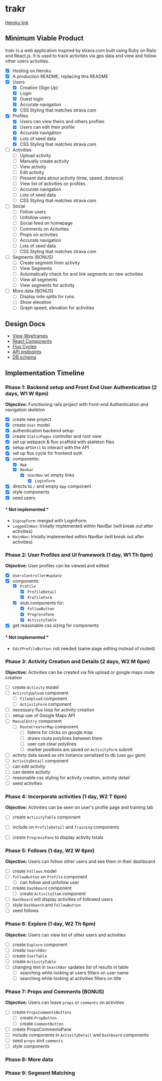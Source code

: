 # trakr

[Heroku link][heroku]

[heroku]: http://trakr.herokuapp.com

## Minimum Viable Product

trakr is a web application inspired by strava.com built using Ruby on Rails and React.js. It is used to track activities via gps data and view and follow other users activities.

- [x] Hosting on Heroku
- [x] A production README, replacing this README
- [x] Users
  - [x] Creation (Sign Up)
  - [x] Login
  - [x] Guest login
  - [x] Accurate navigation
  - [x] CSS Styling that matches strava.com
- [x] Profiles
  - [x] Users can view theirs and others profiles
  - [x] Users can edit their profile
  - [x] Accurate navigation
  - [x] Lots of seed data
  - [x] CSS Styling that matches strava.com
- [ ] Activities
  - [ ] Upload activity
  - [ ] Manually create activity
  - [ ] View activity
  - [ ] Edit activity
  - [ ] Present data about activity (time, speed, distance)
  - [ ] View list of activities on profiles
  - [ ] Accurate navigation
  - [ ] Lots of seed data
  - [ ] CSS Styling that matches strava.com
- [ ] Social
  - [ ] Follow users
  - [ ] Unfollow users
  - [ ] Social feed on homepage
  - [ ] Comments on Activities
  - [ ] Props on activities
  - [ ] Accurate navigation
  - [ ] Lots of seed data
  - [ ] CSS Styling that matches strava.com
- [ ] Segments (BONUS)
  - [ ] Create segment from activity
  - [ ] View Segments
  - [ ] Automatically check for and link segments on new activities
  - [ ] View all segments
  - [ ] View segments for activity
- [ ] More data (BONUS)
  - [ ] Display mile splits for runs
  - [ ] Show elevation
  - [ ] Graph speed, elevation for activities

## Design Docs
* [View Wireframes][views]
* [React Components][components]
* [Flux Cycles][flux-cycles]
* [API endpoints][api-endpoints]
* [DB schema][schema]


[views]: docs/wireframes/wireframes.pdf
[components]: docs/components.md
[flux-cycles]: docs/flux-cycles.md
[api-endpoints]: docs/api-endpoints.md
[schema]: docs/schema.md
[phases]: docs/phases

## Implementation Timeline

### Phase 1: Backend setup and Front End User Authentication (2 days, W1 W 6pm)

**Objective:** Functioning rails project with front-end Authentication and navigation skeleton

* [x] create new project
* [x] create `User` model
* [x] authentication backend setup
* [x] create `StaticPages` controller and root view
* [x] set up webpack & flux scaffold with skeleton files
* [x] setup `APIUtil` to interact with the API
* [x] set up flux cycle for frontend auth
* [x] components:
  * [x] `App`
  * [x] `Navbar`
    * [x] `UserNav` w/ empty links
      * [x] `LoginForm`
* [x] directs to `/` and empty `App` component
* [x] style components
* [x] seed users

#### * Not implemented *

* `SignupForm`: merged with LoginForm
* `LoggedInNav`: trivially implemented within NavBar (will break out after activities)
* `MainNav`: trivially implemented within NavBar (will break out after activities)

### Phase 2: User Profiles and UI framework (1 day, W1 Th 6pm)

**Objective:** User profiles can be viewed and edited

* [x] `UsersController#update`
* [x] components:
  * [x] `Profile`
    * [x] `ProfileDetail`
    * [x] `ProfileForm`
  * [x] stub components for:
    * [x] `FollowButton`
    * [x] `ProgressPane`
    * [x] `ActivityTable`
* [x] get reasonable css sizing for components

#### * Not implemented *

* `EditProfileButton`: not needed (same page editing instead of routed)

### Phase 3: Activity Creation and Details (2 days, W2 M 6pm)

**Objective:** Activities can be created via file upload or google maps route creation

* [ ] create `Activity` model
* [ ] `ActivityUpload` component
  * [ ] `FileUpload` component
  * [ ] `ActivityForm` component
* [ ] necessary flux loop for activity creation
* [ ] setup use of Google Maps API
* [ ] `ManualEntry` component
  * [ ] `RouteCreatorMap` component
    * [ ] listens for clicks on google.map
    * [ ] draws route polylines between them
    * [ ] user can clear polylines
    * [ ] marker positions are saved on `ActivityForm` submit
* [ ] activty data saved as `GPX` instance serialized to db (use `gpx` gem)
* [ ] `ActivityDetail` component
* [ ] can edit activity
* [ ] can delete activity
* [ ] reasonable css styling for activity creation, activity detail
* [ ] seed activities

### Phase 4: Incorporate activities (1 day, W2 T 6pm)

**Objective:** Activities can be seen on user's profile page and training tab

* [ ] create `ActivityTable` component
* [ ] include on `ProfileDetail` and `Training` components
* [ ] create `ProgressPane` to display activity totals


### Phase 5: Follows (1 day, W2 W 6pm)

**Objective:** Users can follow other users and see them in their dashboard

* [ ] create `Follows` model
* [ ] `FollowButton` on `Profile` component
  * [ ] can follow and unfollow user
* [ ] create `Dashboard` component
  * [ ] create `ActivityItem` component
* [ ] `Dashboard` will display activities of followed users
* [ ] style `Dashbaord` and `FollowButton`
* [ ] seed follows

### Phase 6: Explore (1 day, W2 Th 6pm)

**Objective:** Users can view list of other users and activities

* [ ] create `Explore` component
* [ ] create `SearchBar`
* [ ] create `UserTable`
* [ ] create `ActivityTable`
* [ ] changing text in `SearchBar` updates list of results in table
  * [ ] searching while looking at users filters on user name
  * [ ] searching while looking at activities filters on title

### Phase 7: Props and Comments (BONUS)

**Objective:** Users can leave `props` or `comments` on activities

* [ ] create `PropsCommentsButtons`
  * [ ] create `PropButton`
  * [ ] create `CommentButton`
* [ ] create PropsCommentsPane
* [ ] include components in `ActivityDetail` and `Dashboard` components
* [ ] seed `props` and `comments`
* [ ] style components

### Phase 8: More data

### Phase 9: Segment Matching
